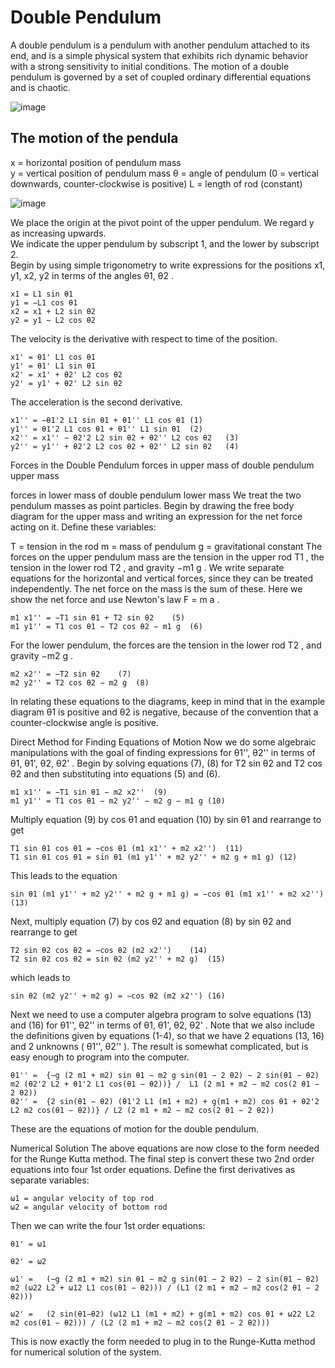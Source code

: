 # Double Pendulum

A double pendulum is a pendulum with another pendulum attached to its end, 
and is a simple physical system that exhibits rich dynamic behavior with a strong sensitivity to initial conditions.
The motion of a double pendulum is governed by a set of coupled ordinary differential equations and is chaotic.

![image](https://upload.wikimedia.org/wikipedia/commons/4/45/Double-compound-pendulum.gif)

## The motion of the pendula

x = horizontal position of pendulum mass   
y = vertical position of pendulum mass
θ = angle of pendulum (0 = vertical downwards, counter-clockwise is positive)
L = length of rod (constant)

![image](https://www.myphysicslab.com/pendulum/dbl_pendulum.gif)

We place the origin at the pivot point of the upper pendulum. We regard y as increasing upwards.    
We indicate the upper pendulum by subscript 1, and the lower by subscript 2.    
Begin by using simple trigonometry to write expressions for the positions x1, y1, x2, y2 in terms of the angles θ1, θ2 .


    x1 = L1 sin θ1
    y1 = −L1 cos θ1
    x2 = x1 + L2 sin θ2
    y2 = y1 − L2 cos θ2

The velocity is the derivative with respect to time of the position.

    x1' = θ1' L1 cos θ1
    y1' = θ1' L1 sin θ1
    x2' = x1' + θ2' L2 cos θ2
    y2' = y1' + θ2' L2 sin θ2

The acceleration is the second derivative.

  	x1'' = −θ1'2 L1 sin θ1 + θ1'' L1 cos θ1	(1)
  	y1'' = θ1'2 L1 cos θ1 + θ1'' L1 sin θ1	(2)
  	x2'' = x1'' − θ2'2 L2 sin θ2 + θ2'' L2 cos θ2	(3)
    y2'' = y1'' + θ2'2 L2 cos θ2 + θ2'' L2 sin θ2	(4)

Forces in the Double Pendulum
forces in upper mass of double pendulum
upper mass

forces in lower mass of double pendulum
lower mass
We treat the two pendulum masses as point particles. Begin by drawing the free body diagram for the upper mass and writing an expression for the net force acting on it. Define these variables:

T = tension in the rod
m = mass of pendulum
g = gravitational constant
The forces on the upper pendulum mass are the tension in the upper rod T1 , the tension in the lower rod T2 , and gravity −m1 g . We write separate equations for the horizontal and vertical forces, since they can be treated independently. The net force on the mass is the sum of these. Here we show the net force and use Newton's law F = m a .

  	m1 x1'' = −T1 sin θ1 + T2 sin θ2	(5)
  	m1 y1'' = T1 cos θ1 − T2 cos θ2 − m1 g	(6)
For the lower pendulum, the forces are the tension in the lower rod T2 , and gravity −m2 g .

  	m2 x2'' = −T2 sin θ2	(7)
  	m2 y2'' = T2 cos θ2 − m2 g	(8)
In relating these equations to the diagrams, keep in mind that in the example diagram θ1 is positive and θ2 is negative, because of the convention that a counter-clockwise angle is positive.

Direct Method for Finding Equations of Motion
Now we do some algebraic manipulations with the goal of finding expressions for θ1'', θ2'' in terms of θ1, θ1', θ2, θ2' . Begin by solving equations (7), (8) for T2 sin θ2 and T2 cos θ2 and then substituting into equations (5) and (6).

  	m1 x1'' = −T1 sin θ1 − m2 x2''	(9)
  	m1 y1'' = T1 cos θ1 − m2 y2'' − m2 g − m1 g	(10)
Multiply equation (9) by cos θ1 and equation (10) by sin θ1 and rearrange to get

  	T1 sin θ1 cos θ1 = −cos θ1 (m1 x1'' + m2 x2'')	(11)
  	T1 sin θ1 cos θ1 = sin θ1 (m1 y1'' + m2 y2'' + m2 g + m1 g)	(12)
This leads to the equation

  	sin θ1 (m1 y1'' + m2 y2'' + m2 g + m1 g) = −cos θ1 (m1 x1'' + m2 x2'')	(13)
Next, multiply equation (7) by cos θ2 and equation (8) by sin θ2 and rearrange to get

  	T2 sin θ2 cos θ2 = −cos θ2 (m2 x2'')	(14)
  	T2 sin θ2 cos θ2 = sin θ2 (m2 y2'' + m2 g)	(15)
which leads to

  	sin θ2 (m2 y2'' + m2 g) = −cos θ2 (m2 x2'')	(16)
Next we need to use a computer algebra program to solve equations (13) and (16) for θ1'', θ2'' in terms of θ1, θ1', θ2, θ2' . Note that we also include the definitions given by equations (1-4), so that we have 2 equations (13, 16) and 2 unknowns ( θ1'', θ2'' ). The result is somewhat complicated, but is easy enough to program into the computer.

    θ1'' = 	{−g (2 m1 + m2) sin θ1 − m2 g sin(θ1 − 2 θ2) − 2 sin(θ1 − θ2) m2 (θ2'2 L2 + θ1'2 L1 cos(θ1 − θ2))} /  L1 (2 m1 + m2 − m2 cos(2 θ1 − 2 θ2))
    θ2'' = 	{2 sin(θ1 − θ2) (θ1'2 L1 (m1 + m2) + g(m1 + m2) cos θ1 + θ2'2 L2 m2 cos(θ1 − θ2))} / L2 (2 m1 + m2 − m2 cos(2 θ1 − 2 θ2))
    
These are the equations of motion for the double pendulum.

Numerical Solution
The above equations are now close to the form needed for the Runge Kutta method. The final step is convert these two 2nd order equations into four 1st order equations. Define the first derivatives as separate variables:

    ω1 = angular velocity of top rod
    ω2 = angular velocity of bottom rod
Then we can write the four 1st order equations:

    θ1' = ω1

    θ2' = ω2

    ω1' = 	(−g (2 m1 + m2) sin θ1 − m2 g sin(θ1 − 2 θ2) − 2 sin(θ1 − θ2) m2 (ω22 L2 + ω12 L1 cos(θ1 − θ2))) / (L1 (2 m1 + m2 − m2 cos(2 θ1 − 2 θ2)))
            
    ω2' = 	(2 sin(θ1−θ2) (ω12 L1 (m1 + m2) + g(m1 + m2) cos θ1 + ω22 L2 m2 cos(θ1 − θ2))) / (L2 (2 m1 + m2 − m2 cos(2 θ1 − 2 θ2)))

This is now exactly the form needed to plug in to the Runge-Kutta method for numerical solution of the system.
